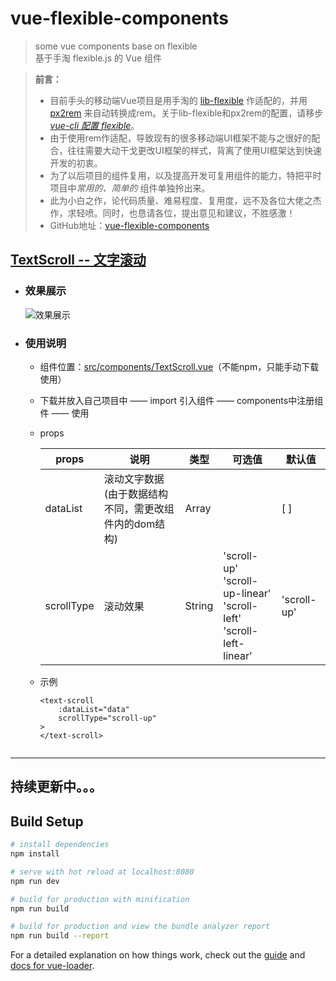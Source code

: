 # vue-flexible-components

> some vue components base on flexible<br>
基于手淘 flexible.js 的 Vue 组件

> **前言：**
> - 目前手头的移动端Vue项目是用手淘的 [lib-flexible](https://github.com/amfe/lib-flexible/tree/master) 作适配的，并用 [px2rem](https://www.npmjs.com/package/px2rem) 来自动转换成rem。关于lib-flexible和px2rem的配置，请移步 *[vue-cli 配置 flexible](https://segmentfault.com/a/1190000011883121)*。
> - 由于使用rem作适配，导致现有的很多移动端UI框架不能与之很好的配合，往往需要大动干戈更改UI框架的样式，背离了使用UI框架达到快速开发的初衷。
> - 为了以后项目的组件复用，以及提高开发可复用组件的能力，特把平时项目中*常用的、简单的* 组件单独拎出来。
> - 此为小白之作，论代码质量、难易程度、复用度，远不及各位大佬之杰作，求轻喷。同时，也恳请各位，提出意见和建议，不胜感激！
> -  GitHub地址：[vue-flexible-components](https://github.com/bingyang519/vueFlexibleComponents)

## [TextScroll -- 文字滚动](https://segmentfault.com/a/1190000012432631)

- ### 效果展示
  ![效果展示](https://sfault-image.b0.upaiyun.com/210/767/2107671534-5a3267d06e99b_articlex)
- ### 使用说明
  - 组件位置：[src/components/TextScroll.vue](https://github.com/bingyang519/vueFlexibleComponents/tree/master/src/components)（不能npm，只能手动下载使用）
  - 下载并放入自己项目中 —— import 引入组件 —— components中注册组件 —— 使用
  - props

    | props| 说明 | 类型 | 可选值 | 默认值
    | - | - | - | - | - |
    | dataList | 滚动文字数据<br>(由于数据结构不同，需更改组件内的dom结构) | Array | | [ ] |
    | scrollType | 滚动效果 | String | 'scroll-up'</br>'scroll-up-linear'</br>'scroll-left'</br>'scroll-left-linear' | 'scroll-up'
  - 示例
    ```
    <text-scroll
        :dataList="data"
        scrollType="scroll-up"
    >
    </text-scroll>
   ```

---
## 持续更新中。。。
## Build Setup

``` bash
# install dependencies
npm install

# serve with hot reload at localhost:8080
npm run dev

# build for production with minification
npm run build

# build for production and view the bundle analyzer report
npm run build --report
```

For a detailed explanation on how things work, check out the [guide](http://vuejs-templates.github.io/webpack/) and [docs for vue-loader](http://vuejs.github.io/vue-loader).
